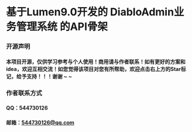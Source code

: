 # 基于Lumen9.0开发的 DiabloAdmin业务管理系统 的API骨架

### 开源声明
#### 本项目开源，仅供学习参考与个人使用！商用请与作者联系！如有更好的方案和idea，欢迎互相交流！如您觉得该项目对您有所帮助，欢迎点击右上方的Star标记，给予支持！！！谢谢 ~ ~

### 作者联系方式
#### QQ：544730126
#### 邮箱：544730126@qq.com
